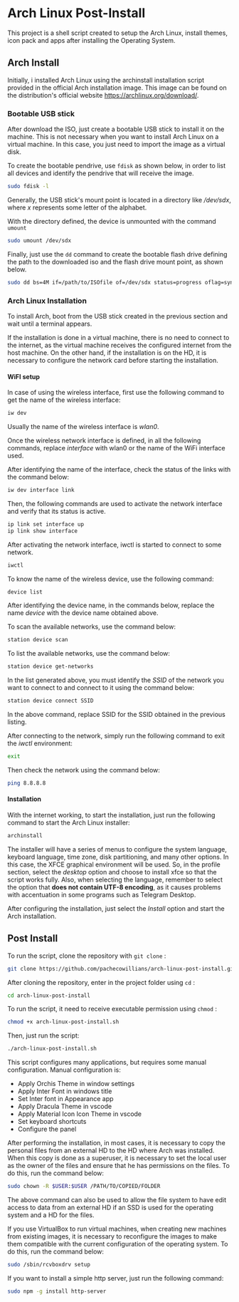 # Arch Linux Post-Install

This project is a shell script created to setup the Arch Linux, install themes, icon pack and apps after installing the Operating System.

## Arch Install

Initially, i installed Arch Linux using the archinstall installation script provided in the official Arch installation image. This image can be found on the distribution's official website https://archlinux.org/download/.

### Bootable USB stick

After download the ISO, just create a bootable USB stick to install it on the machine. This is not necessary when you want to install Arch Linux on a virtual machine. In this case, you just need to import the image as a virtual disk.

To create the bootable pendrive, use ```fdisk``` as shown below, in order to list all devices and identify the pendrive that will receive the image.

```sh
sudo fdisk -l
```

Generally, the USB stick's mount point is located in a directory like */dev/sdx*, where *x* represents some letter of the alphabet.

With the directory defined, the device is unmounted with the command ```umount```

```sh
sudo umount /dev/sdx
```

Finally, just use the ```dd``` command to create the bootable flash drive defining the path to the downloaded iso and the flash drive mount point, as shown below.

```sh
sudo dd bs=4M if=/path/to/ISOfile of=/dev/sdx status=progress oflag=sync
```

### Arch Linux Installation

To install Arch, boot from the USB stick created in the previous section and wait until a terminal appears.

If the installation is done in a virtual machine, there is no need to connect to the internet, as the virtual machine receives the configured internet from the host machine. On the other hand, if the installation is on the HD, it is necessary to configure the network card before starting the installation. 

#### WiFI setup

In case of using the wireless interface, first use the following command to get the name of the wireless interface:

```sh
iw dev
```

Usually the name of the wireless interface is *wlan0*.

Once the wireless network interface is defined, in all the following commands, replace *interface* with wlan0 or the name of the WiFi interface used.

After identifying the name of the interface, check the status of the links with the command below:

```sh
iw dev interface link
```

Then, the following commands are used to activate the network interface and verify that its status is active.

```sh
ip link set interface up
ip link show interface
```

After activating the network interface, iwctl is started to connect to some network.

```sh
iwctl
```

To know the name of the wireless device, use the following command:

```sh
device list
```

After identifying the device name, in the commands below, replace the name *device* with the device name obtained above.

To scan the available networks, use the command below:

```sh
station device scan
```

To list the available networks, use the command below:

```sh
station device get-networks
```

In the list generated above, you must identify the *SSID* of the network you want to connect to and connect to it using the command below:

```sh
station device connect SSID
```

In the above command, replace SSID for the SSID obtained in the previous listing.

After connecting to the network, simply run the following command to exit the *iwctl* environment:

```sh
exit
```
Then check the network using the command below:

```sh
ping 8.8.8.8
```

#### Installation

With the internet working, to start the installation, just run the following command to start the Arch Linux installer:

```sh
archinstall
```

The installer will have a series of menus to configure the system language, keyboard language, time zone, disk partitioning, and many other options. In this case, the XFCE graphical environment will be used. So, in the profile section, select the *desktop* option and choose to install xfce so that the script works fully. Also, when selecting the language, remember to select the option that **does not contain UTF-8 encoding**, as it causes problems with accentuation in some programs such as Telegram Desktop.

After configuring the installation, just select the *Install* option and start the Arch installation.

## Post Install

To run the script, clone the repository with ```git clone``` :

```sh
git clone https://github.com/pachecowillians/arch-linux-post-install.git
```

After cloning the repository, enter in the project folder using ```cd``` :

```sh
cd arch-linux-post-install
```

To run the script, it need to receive executable permission using ```chmod``` :

```sh
chmod +x arch-linux-post-install.sh
```

Then, just run the script:

```sh
./arch-linux-post-install.sh
```

This script configures many applications, but requires some manual configuration. Manual configuration is:

- Apply Orchis Theme in window settings
- Apply Inter Font in windows title
- Set Inter font in Appearance app
- Apply Dracula Theme in vscode
- Apply Material Icon Icon Theme in vscode
- Set keyboard shortcuts
- Configure the panel

After performing the installation, in most cases, it is necessary to copy the personal files from an external HD to the HD where Arch was installed. When this copy is done as a superuser, it is necessary to set the local user as the owner of the files and ensure that he has permissions on the files. To do this, run the command below:

```sh
sudo chown -R $USER:$USER /PATH/TO/COPIED/FOLDER
```

The above command can also be used to allow the file system to have edit access to data from an external HD if an SSD is used for the operating system and a HD for the files.

If you use VirtualBox to run virtual machines, when creating new machines from existing images, it is necessary to reconfigure the images to make them compatible with the current configuration of the operating system. To do this, run the command below:

```sh
sudo /sbin/rcvboxdrv setup
```

If you want to install a simple http server, just run the following command:

```sh
sudo npm -g install http-server
```